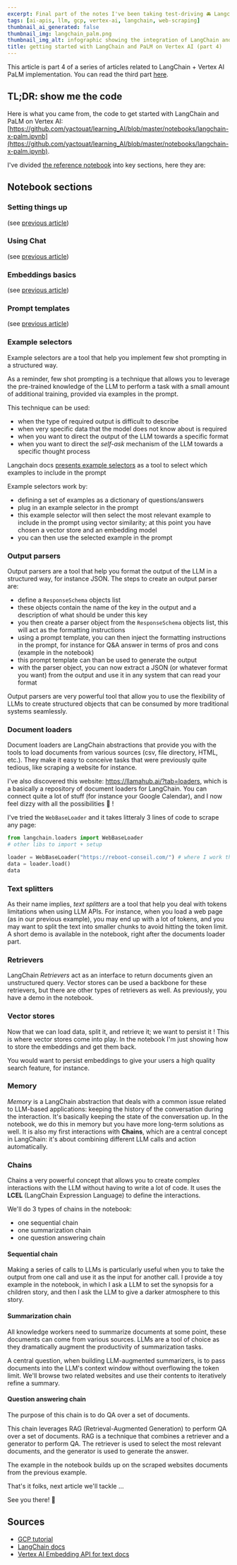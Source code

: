 ```yaml
---
excerpt: Final part of the notes I've been taking test-driving 🚘 Langchain using GCP's Vertex AI APIs; I'm probably tired because my productivity is quite low and this test-drive is starting to become a road trip 🛣️ ... but hey better slow and steady than doing nothing at all right ? Let's dive in again, this time starting with example selectors and working our way through output parsers, document loaders, text splitters, etc. And we'll of course finish with chains! ⛓️
tags: [ai-apis, llm, gcp, vertex-ai, langchain, web-scraping]
thumbnail_ai_generated: false
thumbnail_img: langchain_palm.png
thumbnail_img_alt: infographic showing the integration of LangChain and PaLM with Vertex AI
title: getting started with LangChain and PaLM on Vertex AI (part 4)
---
```


This article is part 4 of a series of articles related to LangChain + Vertex AI PaLM implementation. You can read the third part [here](https://yactouat.com/posts/langchain-palm-getting-started-3/).

## TL;DR: show me the code

Here is what you came from, the code to get started with LangChain and PaLM on Vertex AI: [https://github.com/yactouat/learning_AI/blob/master/notebooks/langchain-x-palm.ipynb](https://github.com/yactouat/learning_AI/blob/master/notebooks/langchain-x-palm.ipynb). 

I've divided [the reference notebook](https://github.com/yactouat/learning_AI/blob/master/notebooks/langchain-x-palm.ipynb) into key sections, here they are:

## Notebook sections

### Setting things up

(see [previous article](https://yactouat.com/posts/langchain-palm-getting-started-1/))

### Using Chat

(see [previous article](https://yactouat.com/posts/langchain-palm-getting-started-2/))

### Embeddings basics

(see [previous article](https://yactouat.com/posts/langchain-palm-getting-started-3/))

### Prompt templates

(see [previous article](https://yactouat.com/posts/langchain-palm-getting-started-3/))

### Example selectors

Example selectors are a tool that help you implement few shot prompting in a structured way.

As a reminder, few shot prompting is a technique that allows you to leverage the pre-trained knowledge of the LLM to perform a task with a small amount of additional training, provided via examples in the prompt.

This technique can be used:

- when the type of required output is difficult to describe
- when very specific data that the model does not know about is required
- when you want to direct the output of the LLM towards a specific format
- when you want to direct the _self-ask_ mechanism of the LLM towards a specific thought process

Langchain docs [presents example selectors](https://python.langchain.com/docs/modules/model_io/prompts/example_selectors) as a tool to select which examples to include in the prompt

Example selectors work by:

- defining a set of examples as a dictionary of questions/answers
- plug in an example selector in the prompt
- this example selector will then select the most relevant example to include in the prompt using vector similarity; at this point you have chosen a vector store and an embedding model
- you can then use the selected example in the prompt

### Output parsers

Output parsers are a tool that help you format the output of the LLM in a structured way, for instance JSON. The steps to create an output parser are:

- define a `ResponseSchema` objects list
- these objects contain the name of the key in the output and a description of what should be under this key
- you then create a parser object from the `ResponseSchema` objects list, this will act as the formatting instructions
- using a prompt template, you can then inject the formatting instructions in the prompt, for instance for Q&A answer in terms of pros and cons (example in the notebook)
- this prompt template can than be used to generate the output
- with the parser object, you can now extract a JSON (or whatever format you want) from the output and use it in any system that can read your format

Output parsers are very powerful tool that allow you to use the flexibility of LLMs to create structured objects that can be consumed by more traditional systems seamlessly.

### Document loaders

Document loaders are LangChain abstractions that provide you with the tools to load documents from various sources (csv, file directory, HTML, etc.). They make it easy to conceive tasks that were previously quite tedious, like scraping a website for instance.

I've also discovered this website: https://llamahub.ai/?tab=loaders, which is a basically a repository of document loaders for LangChain. You can connect quite a lot of stuff (for instance your Google Calendar), and I now feel dizzy with all the possibilities 🤯 !

I've tried the `WebBaseLoader` and it takes litteraly 3 lines of code to scrape any page:

```python
from langchain.loaders import WebBaseLoader
# other libs to import + setup

loader = WebBaseLoader("https://reboot-conseil.com/") # where I work these days
data = loader.load()
data
```

### Text splitters

As their name implies, _text splitters_ are a tool that help you deal with tokens limitations when using LLM APIs. For instance, when you load a web page (as in our previous example), you may end up with a lot of tokens, and you may want to split the text into smaller chunks to avoid hitting the token limit. A short demo is available in the notebook, right after the documents loader part.

### Retrievers

LangChain _Retrievers_ act as an interface to return documents given an unstructured query. Vector stores can be used a backbone for these retrievers, but there are other types of retrievers as well. As previously, you have a demo in the notebook.

### Vector stores

Now that we can load data, split it, and retrieve it; we want to persist it ! This is where vector stores come into play. In the notebook I'm just showing how to store the embeddings and get them back.

You would want to persist embeddings to give your users a high quality search feature, for instance.

### Memory

_Memory_ is a LangChain abstraction that deals with a common issue related to LLM-based applications: keeping the history of the conversation during the interaction. It's basically keeping the state of the conversation up. In the notebook, we do this in memory but you have more long-term solutions as well. It is also my first interactions with **Chains**, which are a central concept in LangChain: it's about combining different LLM calls and action automatically.

### Chains

Chains a very powerful concept that allows you to create complex interactions with the LLM without having to write a lot of code. It uses the **LCEL** (LangChain Expression Language) to define the interactions.

We'll do 3 types of chains in the notebook:

- one sequential chain
- one summarization chain
- one question answering chain

#### Sequential chain

Making a series of calls to LLMs is particularly useful when you to take the output from one call and use it as the input for another call. I provide a toy example in the notebook, in which I ask a LLM to set the synopsis for a children story, and then I ask the LLM to give a darker atmosphere to this story.

#### Summarization chain

All knowledge workers need to summarize documents at some point, these documents can come from various sources. LLMs are a tool of choice as they dramatically augment the productivity of summarization tasks.

A central question, when building LLM-augmented summarizers, is to pass documents into the LLM's context window without overflowing the token limit. We'll browse two related websites and use their contents to iteratively refine a summary.

#### Question answering chain

The purpose of this chain is to do QA over a set of documents.

This chain leverages RAG (Retrieval-Augmented Generation) to perform QA over a set of documents. RAG is a technique that combines a retriever and a generator to perform QA. The retriever is used to select the most relevant documents, and the generator is used to generate the answer.

The example in the notebook builds up on the scraped websites documents from the previous example.

<!-- TODO -->
That's it folks, next article we'll tackle ...

See you there! 👋

## Sources

- [GCP tutorial](https://github.com/GoogleCloudPlatform/generative-ai/blob/main/language/orchestration/langchain/intro_langchain_palm_api.ipynb)
- [LangChain docs](https://python.langchain.com/docs/)
- [Vertex AI Embedding API for text docs](https://cloud.google.com/vertex-ai/docs/generative-ai/embeddings/get-text-embeddings)